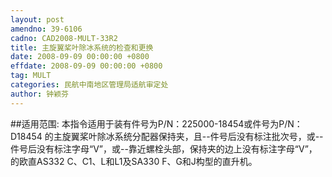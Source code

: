 ```yaml
---
layout: post
amendno: 39-6106
cadno: CAD2008-MULT-33R2
title: 主旋翼桨叶除冰系统的检查和更换
date: 2008-09-09 00:00:00 +0800
effdate: 2008-09-09 00:00:00 +0800
tag: MULT
categories: 民航中南地区管理局适航审定处
author: 钟颖芬
---
```


##适用范围:
本指令适用于装有件号为P/N：225000-18454或件号为P/N：D18454
的主旋翼桨叶除冰系统分配器保持夹，且--件号后没有标注批次号，或--件号后没有标注字母“V”，或--靠近螺栓头部，保持夹的边上没有标注字母“V”，
的欧直AS332 C、C1、L和L1及SA330 F、G和J构型的直升机。

